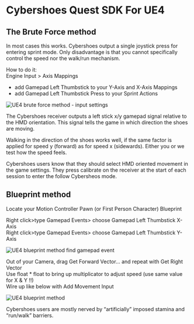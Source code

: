 # Cybershoes Quest SDK For UE4  

## The Brute Force method  

In most cases this works. Cybershoes output a single joystick press for entering sprint mode. Only disadvantage is that you cannot specifically control the speed nor the walk/run mechanism.  

How to do it:  
Engine Input > Axis Mappings   
* add Gamepad Left Thumbstick to your Y-Axis and X-Axis Mappings  
* add Gamepad Left Thumbstick Press to your Sprint Actions

![UE4 brute force method - input settings](https://user-images.githubusercontent.com/42228867/112619283-6daf3600-8e27-11eb-983f-e42829cb7e42.jpg)

The Cybershoes receiver outputs a left stick x/y gamepad signal relative to the HMD orientation. This signal tells the game in which direction the shoes are moving.  

Walking in the direction of the shoes works well, if the same factor is applied for speed y (forward) as for speed x (sidewards). Either you or we test how the speed feels.  

Cybershoes users know that they should select HMD oriented movement in the game settings. They press calibrate on the receiver at the start of each session to enter the follow Cybersheos mode.  

## Blueprint method   

Locate your Motion Controller Pawn (or First Person Character) Blueprint  

Right click>type Gamepad Events> choose Gamepad Left Thumbstick X-Axis  
Right click>type Gamepad Events> choose Gamepad Left Thumbstick Y-Axis 

![UE4 blueprint method find gamepad event](https://user-images.githubusercontent.com/42228867/112618965-05f8eb00-8e27-11eb-9ce6-79359749d867.jpg)

Out of your Camera, drag Get Forward Vector… and repeat with Get Right Vector  
Use float * float to bring up multiplicator to adjust speed (use same value for X & Y !!)  
Wire up like below with Add Movement Input  

![UE4 blueprint method](https://user-images.githubusercontent.com/42228867/112619020-1610ca80-8e27-11eb-8fcd-f25cc65cbc08.jpg)  

Cybershoes users are mostly nerved by “artificially” imposed stamina and “run/walk” barriers.



